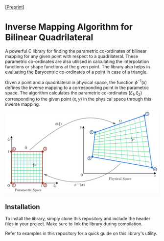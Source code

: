 [[Preprint]](https://dx.doi.org/10.2139/ssrn.4790071)

# Inverse Mapping Algorithm for Bilinear Quadrilateral
A powerful C library for finding the parametric co-ordinates of bilinear mapping for any given point with respect to a quadrilateral. These parametric co-ordinates are also utilised in calculating the interpolation functions or shape functions at the given point. The library also helps in evaluating the Barycentric co-ordinates of a point in case of a triangle.


Given a point and a quadrilateral in physical space, the function $\phi^{-1}(x)$ defines the inverse mapping to a corresponding point in the parametric space. The algorithm calculates the parametric co-ordinates $(\xi_1,\xi_2)$ corresponding to the given point $(x,y)$ in the physical space through this inverse mapping.

![Mapping between parametric co-ordinates and spatial coordinates](img/Quad_Parametric_to_Physical_Mapping.svg)

## Installation
To install the library, simply clone this repository and include the header files in your project. Make sure to link the library during compilation.

Refer to examples in this repository for a quick guide on this library's utility. 
